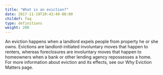 ```yaml
---
title: "What is an eviction?"
date: 2017-11-19T20:43:49-08:00
childof: faq
type: definitions
weight: 200
---
```

An eviction happens when a landlord expels people from property he or she owns. Evictions are landlord-initiated involuntary moves that happen to renters, whereas foreclosures are involuntary moves that happen to homeowners when a bank or other lending agency repossesses a home. For more information about eviction and its effects, see our Why Eviction Matters page.